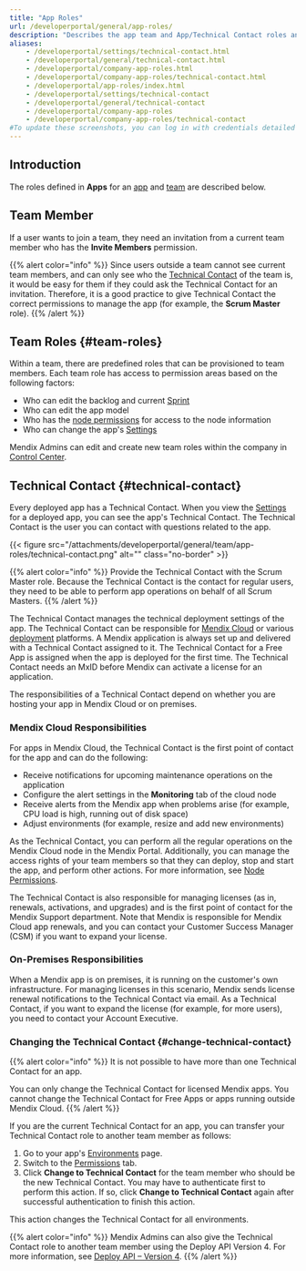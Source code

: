 ```yaml
---
title: "App Roles"
url: /developerportal/general/app-roles/
description: "Describes the app team and App/Technical Contact roles and permissions within the Mendix Platform."
aliases:
    - /developerportal/settings/technical-contact.html
    - /developerportal/general/technical-contact.html
    - /developerportal/company-app-roles.html
    - /developerportal/company-app-roles/technical-contact.html
    - /developerportal/app-roles/index.html
    - /developerportal/settings/technical-contact
    - /developerportal/general/technical-contact
    - /developerportal/company-app-roles
    - /developerportal/company-app-roles/technical-contact
#To update these screenshots, you can log in with credentials detailed in How to Update Screenshots Using Team Apps.
---
```


## Introduction

The roles defined in **Apps** for an [app](/developerportal/#my-apps) and [team](/developerportal/general/team/) are described below.

## Team Member

If a user wants to join a team, they need an invitation from a current team member who has the **Invite Members** permission.

{{% alert color="info" %}}
Since users outside a team cannot see current team members, and can only see who the [Technical Contact](#technical-contact) of the team is, it would be easy for them if they could ask the Technical Contact for an invitation. Therefore, it is a good practice to give Technical Contact the correct permissions to manage the app (for example, the **Scrum Master** role).
{{% /alert %}}

## Team Roles {#team-roles}

Within a team, there are predefined roles that can be provisioned to team members. Each team role has access to permission areas based on the following factors:

* Who can edit the backlog and current [Sprint](/developerportal/project-management/epics/planning/)
* Who can edit the app model
* Who has the [node permissions](/developerportal/deploy/node-permissions/) for access to the node information
* Who can change the app's [Settings](/developerportal/collaborate/general-settings/)

Mendix Admins can edit and create new team roles within the company in [Control Center](/control-center/roles-and-permissions/).

## Technical Contact {#technical-contact}

Every deployed app has a Technical Contact. When you view the [Settings](/developerportal/collaborate/general-settings/#general) for a deployed app, you can see the app's Technical Contact. The Technical Contact is the user you can contact with questions related to the app. 

{{< figure src="/attachments/developerportal/general/team/app-roles/technical-contact.png" alt="" class="no-border" >}}

{{% alert color="info" %}}
Provide the Technical Contact with the Scrum Master role. Because the Technical Contact is the contact for regular users, they need to be able to perform app operations on behalf of all Scrum Masters.
{{% /alert %}}

The Technical Contact manages the technical deployment settings of the app. The Technical Contact can be responsible for [Mendix Cloud](/developerportal/deploy/mendix-cloud-deploy/) or various [deployment](/deployment/) platforms. A Mendix application is always set up and delivered with a Technical Contact assigned to it. The Technical Contact for a Free App is assigned when the app is deployed for the first time. The Technical Contact needs an MxID before Mendix can activate a license for an application.

The responsibilities of a Technical Contact depend on whether you are hosting your app in Mendix Cloud or on premises.

### Mendix Cloud Responsibilities

For apps in Mendix Cloud, the Technical Contact is the first point of contact for the app and can do the following:

* Receive notifications for upcoming maintenance operations on the application
* Configure the alert settings in the **Monitoring** tab of the cloud node
* Receive alerts from the Mendix app when problems arise (for example, CPU load is high, running out of disk space)
* Adjust environments (for example, resize and add new environments) 

As the Technical Contact, you can perform all the regular operations on the Mendix Cloud node in the Mendix Portal. Additionally, you can manage the access rights of your team members so that they can deploy, stop and start the app, and perform other actions. For more information, see [Node Permissions](/developerportal/deploy/node-permissions/).

The Technical Contact is also responsible for managing licenses (as in, renewals, activations, and upgrades) and is the first point of contact for the Mendix Support department. Note that Mendix is responsible for Mendix Cloud app renewals, and you can contact your Customer Success Manager (CSM) if you want to expand your license.

### On-Premises Responsibilities

When a Mendix app is on premises, it is running on the customer's own infrastructure. For managing licenses in this scenario, Mendix sends license renewal notifications to the Technical Contact via email. As a Technical Contact, if you want to expand the license (for example, for more users), you need to contact your Account Executive.

### Changing the Technical Contact {#change-technical-contact}

{{% alert color="info" %}}
It is not possible to have more than one Technical Contact for an app.

You can only change the Technical Contact for licensed Mendix apps. You cannot change the Technical Contact for Free Apps or apps running outside Mendix Cloud.
{{% /alert %}}

If you are the current Technical Contact for an app, you can transfer your Technical Contact role to another team member as follows:

1. Go to your app's [Environments](/developerportal/deploy/environments/) page.
2. Switch to the [Permissions](/developerportal/deploy/environments/#permissions) tab.
3. Click **Change to Technical Contact** for the team member who should be the new Technical Contact. You may have to authenticate first to perform this action. If so, click **Change to Technical Contact** again after successful authentication to finish this action.

This action changes the Technical Contact for all environments.

{{% alert color="info" %}}
Mendix Admins can also give the Technical Contact role to another team member using the Deploy API Version 4. For more information, see [Deploy API – Version 4](/apidocs-mxsdk/apidocs/deploy-api-4/).
{{% /alert %}}
